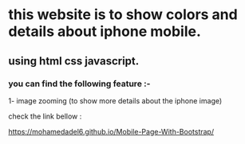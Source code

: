 # this website is to show colors and details about iphone mobile.
## using html css javascript.

### you can find the following feature :-
1- image zooming (to show more details about the iphone image)

check the link bellow :

https://mohamedadel6.github.io/Mobile-Page-With-Bootstrap/
